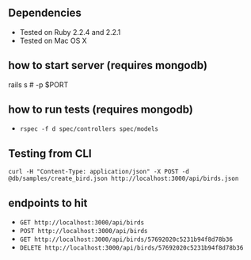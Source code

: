 ## Dependencies
* Tested on Ruby 2.2.4 and 2.2.1
* Tested on Mac OS X

## how to start server (requires mongodb)
rails s # -p $PORT

## how to run tests (requires mongodb)
* `rspec -f d spec/controllers spec/models`

## Testing from CLI
`curl -H "Content-Type: application/json" -X POST -d @db/samples/create_bird.json http://localhost:3000/api/birds.json`

## endpoints to hit

* `GET http://localhost:3000/api/birds`
* `POST http://localhost:3000/api/birds`
* `GET http://localhost:3000/api/birds/57692020c5231b94f8d78b36`
* `DELETE http://localhost:3000/api/birds/57692020c5231b94f8d78b36`
